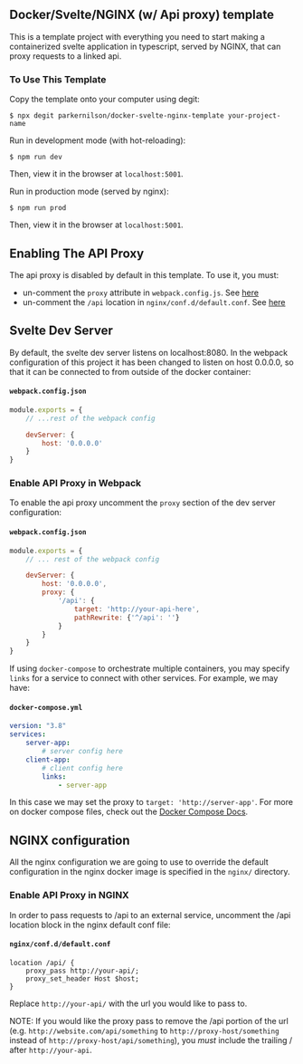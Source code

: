 ## Docker/Svelte/NGINX (w/ Api proxy) template
This is a template project with everything you need to start making a containerized svelte application in typescript, served by NGINX, that can proxy requests to a linked api.

### To Use This Template
Copy the template onto your computer using degit:
```
$ npx degit parkernilson/docker-svelte-nginx-template your-project-name
```
Run in development mode (with hot-reloading):
```
$ npm run dev
```
Then, view it in the browser at `localhost:5001`.

Run in production mode (served by nginx):
```
$ npm run prod
```
Then, view it in the browser at `localhost:5001`.

## Enabling The API Proxy
The api proxy is disabled by default in this template. To use it, you must:
- un-comment the `proxy` attribute in `webpack.config.js`. See [here](#Enable-API-Proxy-in-Webpack)
- un-comment the `/api` location in `nginx/conf.d/default.conf`. See [here](#Enable-API-Proxy-in-NGINX)

## Svelte Dev Server
By default, the svelte dev server listens on localhost:8080. In the webpack configuration of this project it has been changed to listen on host 0.0.0.0, so that it can be connected to from outside of the docker container:
#### **`webpack.config.json`**
```js
module.exports = {
    // ...rest of the webpack config

    devServer: {
        host: '0.0.0.0'
    }
}
```

### Enable API Proxy in Webpack
To enable the api proxy uncomment the `proxy` section of the dev server configuration: 
#### **`webpack.config.json`**
```js
module.exports = {
    // ... rest of the webpack config

    devServer: {
        host: '0.0.0.0',
        proxy: {
            '/api': {
                target: 'http://your-api-here',
                pathRewrite: {'^/api': ''}
            }
        }
    }
}
```

If using `docker-compose` to orchestrate multiple containers, you may specify `links` for a service to connect with other services. For example, we may have:
#### **`docker-compose.yml`**
```yml
version: "3.8"
services:
    server-app:
        # server config here
    client-app:
        # client config here
        links:
            - server-app
```
In this case we may set the proxy to `target: 'http://server-app'`.
For more on docker compose files, check out the [Docker Compose Docs](https://docs.docker.com/compose/compose-file/).

## NGINX configuration
All the nginx configuration we are going to use to override the default configuration in the nginx docker image is specified in the `nginx/` directory. 
### Enable API Proxy in NGINX
In order to pass requests to /api to an external service,
uncomment the /api location block in the nginx default conf file:
#### **`nginx/conf.d/default.conf`**
```nginx
location /api/ {
    proxy_pass http://your-api/;
    proxy_set_header Host $host;
}
```
Replace `http://your-api/` with the url you would like to pass to.

NOTE: If you would like the proxy pass to remove the /api portion of the url (e.g. `http://website.com/api/something` to `http://proxy-host/something` instead of `http://proxy-host/api/something`),
you *must* include the trailing / after `http://your-api`.
